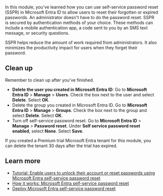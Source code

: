 In this module, you've learned how you can use self-service password reset (SSPR) in Microsoft Entra ID to allow users to reset their forgotten or expired passwords. An administrator doesn't have to do the password reset. SSPR is secured by authentication methods of your choice. These methods can include a mobile authentication app, a code sent to you by an SMS text message, or security questions. 

SSPR helps reduce the amount of work required from administrators. It also minimizes the productivity impact for users when they forget their password.

## Clean up

Remember to clean up after you've finished.

- **Delete the user you created in Microsoft Entra ID**: Go to **Microsoft Entra ID** > **Manage** > **Users**. Check the box next to the user and select **Delete**. Select **OK**.
- Delete the group you created in Microsoft Entra ID. Go to **Microsoft Entra ID** > **Manage** > **Groups**. Check the box next to the group and select **Delete**. Select **OK**.
- Turn off self-service password reset. Go to **Microsoft Entra ID** > **Manage** > **Password reset**. Under **Self service password reset enabled**, select **None**. Select **Save**.

If you created a Premium trial Microsoft Entra tenant for this module, you can delete the tenant 30 days after the trial has expired.

## Learn more

- [Tutorial: Enable users to unlock their account or reset passwords using Microsoft Entra self-service password reset](/azure/active-directory/authentication/tutorial-enable-sspr)
- [How it works: Microsoft Entra self-service password reset](/azure/active-directory/authentication/concept-sspr-howitworks)
- [Deploy Microsoft Entra self-service password reset](/azure/active-directory/authentication/howto-sspr-deployment)
